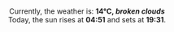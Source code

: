 <p  align="center"><br/>Currently, the weather is: <b> 14°C, <i>broken clouds</i></b></br>Today, the sun rises at <b>04:51</b> and sets at <b>19:31</b>.</p>